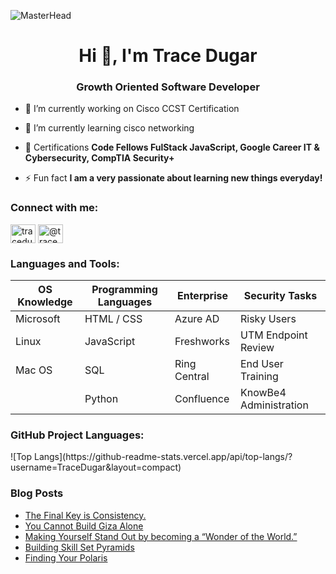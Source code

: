![MasterHead](https://s41660.pcdn.co/wp-content/uploads/2020/04/90-article-card-1.gif)

<h1 align="center">Hi 👋, I'm Trace Dugar</h1>
<h3 align="center">Growth Oriented Software Developer</h3>

- 🔭 I’m currently working on Cisco CCST Certification

- 🌱 I’m currently learning cisco networking

- 📜 Certifications **Code Fellows FulStack JavaScript, Google Career IT & Cybersecurity, CompTIA Security+**

- ⚡ Fun fact **I am a very passionate about learning new things everyday!**


<h3 align="left">Connect with me:</h3>
<p align="left">
<a href="https://linkedin.com/in/tracedugar" target="blank"><img align="center" src="https://raw.githubusercontent.com/rahuldkjain/github-profile-readme-generator/master/src/images/icons/Social/linked-in-alt.svg" alt="tracedugar" height="30" width="40" /></a>
<a href="https://medium.com/@tracedugar" target="blank"><img align="center" src="https://raw.githubusercontent.com/rahuldkjain/github-profile-readme-generator/master/src/images/icons/Social/medium.svg" alt="@tracedugar" height="30" width="40" /></a>
</p>

<h3 align="left">Languages and Tools:</h3>
<div align="center" class="table_component" role="region" tabindex="0">
<table>
    <thead>
        <tr>
            <th>OS Knowledge</th>
            <th>Programming Languages</th>
            <th>Enterprise</th>
            <th>Security Tasks</th>
        </tr>
    </thead>
    <tbody>
        <tr>
            <td>Microsoft</td>
            <td>HTML / CSS</td>
            <td>Azure AD</td>
            <td>Risky Users</td>
        </tr>
        <tr>
            <td>Linux</td>
            <td>JavaScript</td>
            <td>Freshworks</td>
            <td>UTM Endpoint Review</td>
        </tr>
        <tr>
            <td>Mac OS</td>
            <td>SQL</td>
            <td>Ring Central</td>
            <td>End User Training</td>
        </tr>
        <tr>
            <td></td>
            <td>Python</td>
            <td>Confluence</td>
            <td>KnowBe4 Administration</td>
        </tr>
    </tbody>
</table>
</div>
 </p>

<h3 align="Left">GitHub Project Languages:</h3>
![Top Langs](https://github-readme-stats.vercel.app/api/top-langs/?username=TraceDugar&layout=compact)

### Blog Posts
<!-- BLOG-POST-LIST:START -->
- [The Final Key is Consistency.](https://medium.com/@tracedugar/the-final-key-is-consistency-d199da1ada75?source=rss-cfd15fcb9aa8------2)
- [You Cannot Build Giza Alone](https://medium.com/@tracedugar/you-cannot-build-giza-alone-c4dd88d755b7?source=rss-cfd15fcb9aa8------2)
- [Making Yourself Stand Out by becoming a “Wonder of the World.”](https://medium.com/@tracedugar/making-yourself-stand-out-by-becoming-a-wonder-of-the-world-9622b33141e3?source=rss-cfd15fcb9aa8------2)
- [Building Skill Set Pyramids](https://medium.com/@tracedugar/building-skill-pyramids-d37eb1c9750a?source=rss-cfd15fcb9aa8------2)
- [Finding Your Polaris](https://medium.com/@tracedugar/finding-your-polaris-7837921c6112?source=rss-cfd15fcb9aa8------2)
<!-- BLOG-POST-LIST:END -->

<!---
TraceDugar/TraceDugar is a ✨ special ✨ repository because its `README.md` (this file) appears on your GitHub profile.
You can click the Preview link to take a look at your changes.
--->
